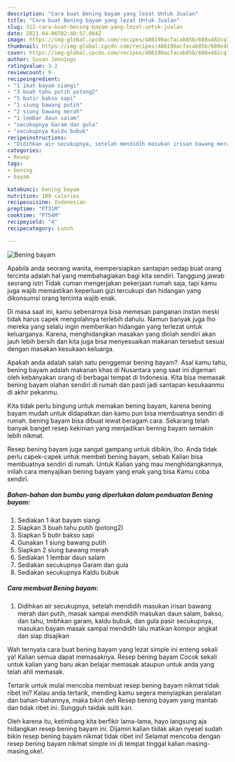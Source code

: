 ```yaml
---
description: "Cara buat Bening bayam yang lezat Untuk Jualan"
title: "Cara buat Bening bayam yang lezat Untuk Jualan"
slug: 312-cara-buat-bening-bayam-yang-lezat-untuk-jualan
date: 2021-04-06T02:40:57.004Z
image: https://img-global.cpcdn.com/recipes/486198acfacab85b/680x482cq70/bening-bayam-foto-resep-utama.jpg
thumbnail: https://img-global.cpcdn.com/recipes/486198acfacab85b/680x482cq70/bening-bayam-foto-resep-utama.jpg
cover: https://img-global.cpcdn.com/recipes/486198acfacab85b/680x482cq70/bening-bayam-foto-resep-utama.jpg
author: Susan Jennings
ratingvalue: 3.2
reviewcount: 9
recipeingredient:
- "1 ikat bayam siangi"
- "3 buah tahu putih potong2"
- "5 butir bakso sapi"
- "1 siung bawang putih"
- "2 siung bawang merah"
- "1 lembar daun salam"
- "secukupnya Garam dan gula"
- "secukupnya Kaldu bubuk"
recipeinstructions:
- "Didihkan air secukupnya, setelah mendidih masukan irisan bawang merah dan putih, masak sampai mendidih masukan daun salam, bakso, dan tahu, tmbhkan garam, kaldu bubuk, dan gula pasir secukupnya, masukan bayam masak sampai mendidih lalu matikan kompor angkat dan siap disajikan"
categories:
- Resep
tags:
- bening
- bayam

katakunci: bening bayam 
nutrition: 189 calories
recipecuisine: Indonesian
preptime: "PT31M"
cooktime: "PT54M"
recipeyield: "4"
recipecategory: Lunch

---
```



![Bening bayam](https://img-global.cpcdn.com/recipes/486198acfacab85b/680x482cq70/bening-bayam-foto-resep-utama.jpg)

Apabila anda seorang wanita, mempersiapkan santapan sedap buat orang tercinta adalah hal yang membahagiakan bagi kita sendiri. Tanggung jawab seorang istri Tidak cuman mengerjakan pekerjaan rumah saja, tapi kamu juga wajib memastikan keperluan gizi tercukupi dan hidangan yang dikonsumsi orang tercinta wajib enak.

Di masa  saat ini, kamu sebenarnya bisa memesan panganan instan meski tidak harus capek mengolahnya terlebih dahulu. Namun banyak juga lho mereka yang selalu ingin memberikan hidangan yang terlezat untuk keluarganya. Karena, menghidangkan masakan yang diolah sendiri akan jauh lebih bersih dan kita juga bisa menyesuaikan makanan tersebut sesuai dengan masakan kesukaan keluarga. 



Apakah anda adalah salah satu penggemar bening bayam?. Asal kamu tahu, bening bayam adalah makanan khas di Nusantara yang saat ini digemari oleh kebanyakan orang di berbagai tempat di Indonesia. Kita bisa memasak bening bayam olahan sendiri di rumah dan pasti jadi santapan kesukaanmu di akhir pekanmu.

Kita tidak perlu bingung untuk memakan bening bayam, karena bening bayam mudah untuk didapatkan dan kamu pun bisa membuatnya sendiri di rumah. bening bayam bisa dibuat lewat beragam cara. Sekarang telah banyak banget resep kekinian yang menjadikan bening bayam semakin lebih nikmat.

Resep bening bayam juga sangat gampang untuk dibikin, lho. Anda tidak perlu capek-capek untuk membeli bening bayam, sebab Kalian bisa membuatnya sendiri di rumah. Untuk Kalian yang mau menghidangkannya, inilah cara menyajikan bening bayam yang enak yang bisa Kamu coba sendiri.

<!--inarticleads1-->

##### Bahan-bahan dan bumbu yang diperlukan dalam pembuatan Bening bayam:

1. Sediakan 1 ikat bayam siangi
1. Siapkan 3 buah tahu putih (potong2)
1. Siapkan 5 butir bakso sapi
1. Gunakan 1 siung bawang putih
1. Siapkan 2 siung bawang merah
1. Sediakan 1 lembar daun salam
1. Sediakan secukupnya Garam dan gula
1. Sediakan secukupnya Kaldu bubuk




<!--inarticleads2-->

##### Cara membuat Bening bayam:

1. Didihkan air secukupnya, setelah mendidih masukan irisan bawang merah dan putih, masak sampai mendidih masukan daun salam, bakso, dan tahu, tmbhkan garam, kaldu bubuk, dan gula pasir secukupnya, masukan bayam masak sampai mendidih lalu matikan kompor angkat dan siap disajikan




Wah ternyata cara buat bening bayam yang lezat simple ini enteng sekali ya! Kalian semua dapat memasaknya. Resep bening bayam Cocok sekali untuk kalian yang baru akan belajar memasak ataupun untuk anda yang telah ahli memasak.

Tertarik untuk mulai mencoba membuat resep bening bayam nikmat tidak ribet ini? Kalau anda tertarik, mending kamu segera menyiapkan peralatan dan bahan-bahannya, maka bikin deh Resep bening bayam yang mantab dan tidak ribet ini. Sungguh taidak sulit kan. 

Oleh karena itu, ketimbang kita berfikir lama-lama, hayo langsung aja hidangkan resep bening bayam ini. Dijamin kalian tiidak akan nyesel sudah bikin resep bening bayam nikmat tidak ribet ini! Selamat mencoba dengan resep bening bayam nikmat simple ini di tempat tinggal kalian masing-masing,oke!.

